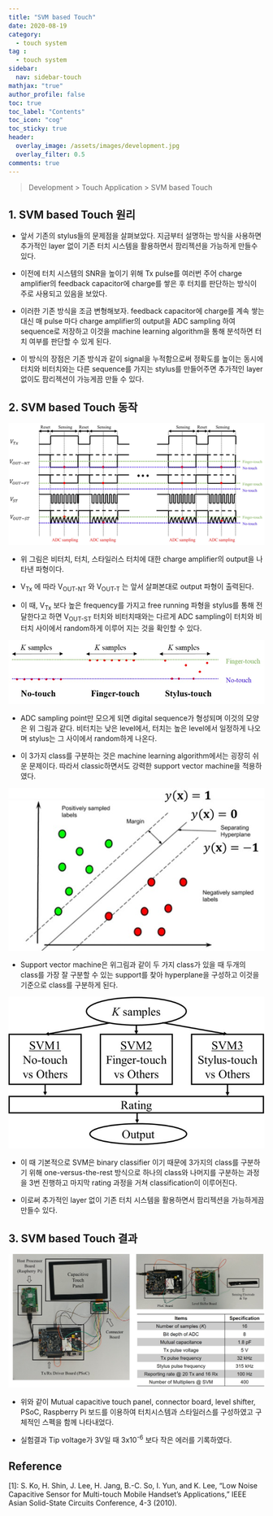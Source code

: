 ```yaml
---
title: "SVM based Touch"
date: 2020-08-19
category:
  - touch system
tag :
  - touch system
sidebar:
  nav: sidebar-touch
mathjax: "true"
author_profile: false
toc: true
toc_label: "Contents"
toc_icon: "cog"
toc_sticky: true
header:
  overlay_image: /assets/images/development.jpg
  overlay_filter: 0.5
comments: true
---
```


> Development > Touch Application > SVM based Touch

<script type="text/javascript" 
src="https://cdn.mathjax.org/mathjax/latest/MathJax.js?config=TeX-AMS_HTML">
</script>

## 1. SVM based Touch 원리

- 앞서 기존의 stylus들의 문제점을 살펴보았다. 지금부터 설명하는 방식을 사용하면 추가적인 layer 없이 기존 터치 시스템을 활용하면서 팜리젝션을 가능하게 만들수 있다.

- 이전에 터치 시스템의 SNR을 높이기 위해 Tx pulse를 여러번 주어 charge amplifier의 feedback capacitor에 charge를 쌓은 후 터치를 판단하는 방식이 주로 사용되고 있음을 보았다. 

- 이러한 기존 방식을 조금 변형해보자. feedback capacitor에 charge를 계속 쌓는 대신 매 pulse 마다 charge amplifier의 output을 ADC sampling 하여 sequence로 저장하고 이것을 machine learning algorithm을 통해 분석하면 터치 여부를 판단할 수 있게 된다.

- 이 방식의 장점은 기존 방식과 같이 signal을 누적함으로써 정확도를 높이는 동시에 터치와 비터치와는 다른 sequence를 가지는 stylus를 만들어주면 추가적인 layer 없이도 팜리젝션이 가능게끔 만들 수 있다.

## 2. SVM based Touch 동작

<center><img src="/assets/images/touch/svm1.jpg" ></center>

- 위 그림은 비터치, 터치, 스타일러스 터치에 대한 charge amplifier의 output을 나타낸 파형이다.

- V<sub>Tx</sub> 에 따라 V<sub>OUT-NT</sub> 와 V<sub>OUT-T</sub> 는 앞서 살펴본대로 output 파형이 출력된다.

- 이 때, V<sub>Tx</sub> 보다 높은 frequency를 가지고 free running 파형을 stylus를 통해 전달한다고 하면 V<sub>OUT-ST</sub> 터치와 비터치때와는 다르게 ADC sampling이 터치와 비터치 사이에서 random하게 이루어 지는 것을 확인할 수 있다.

<center><img src="/assets/images/touch/svm2.jpg" ></center>

- ADC sampling point만 모으게 되면 digital sequence가 형성되며 이것의 모양은 위 그림과 같다. 비터치는 낮은 level에서, 터치는 높은 level에서 일정하게 나오며 stylus는 그 사이에서 random하게 나온다.

- 이 3가지 class를 구분하는 것은 machine learning algorithm에서는 굉장히 쉬운 문제이다. 따라서 classic하면서도 강력한 support vector machine을 적용하였다.

<center><img src="/assets/images/touch/svm3.jpg" ></center>

- Support vector machine은 위그림과 같이 두 가지 class가 있을 때 두개의 class를 가장 잘 구분할 수 있는 support를 찾아 hyperplane을 구성하고 이것을 기준으로 class를 구분하게 된다.

<center><img src="/assets/images/touch/svm4.jpg" ></center>

- 이 때 기본적으로 SVM은 binary classifier 이기 때문에 3가지의 class를 구분하기 위해 one-versus-the-rest 방식으로 하나의 class와 나머지를 구분하는 과정을 3번 진행하고 마지막 rating 과정을 거쳐 classification이 이루어진다. 

- 이로써 추가적인 layer 없이 기존 터치 시스템을 활용하면서 팜리젝션을 가능하게끔 만들수 있다.

## 3. SVM based Touch 결과
<center><img src="/assets/images/touch/svm5.jpg" ></center>

- 위와 같이 Mutual capacitive touch panel, connector board, level shifter, PSoC, Raspberry Pi 보드를 이용하여 터치시스템과 스타일러스를 구성하였고 구체적인 스펙을 함께 나타내었다.

- 실험결과 Tip voltage가 3V일 때 3x10<sup>-6</sup> 보다 작은 에러를 기록하였다.

## Reference
\[1]: S. Ko, H. Shin, J. Lee, H. Jang, B.-C. So, I. Yun, and K. Lee, “Low Noise Capacitive Sensor for Multi-touch Mobile Handset’s Applications,” IEEE Asian Solid-State Circuits Conference, 4-3 (2010).


<br><br>
